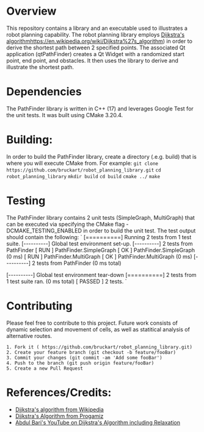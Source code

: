 


# Overview

This repository contains a library and an executable used to illustrates a 
robot planning capability. The robot planning library employs [Dijkstra's algorithm]([)https://en.wikipedia.org/wiki/Dijkstra%27s_algorithm) in order to derive the shortest
path between 2 specified points. The associated Qt application (qtPathFinder) creates
a Qt Widget with a randomized start point, end point, and obstacles. It then
uses the library to derive and illustrate the shortest path.

# Dependencies
The PathFinder library is written in C++ (17) and leverages Google Test for the 
unit tests. It was built using CMake 3.20.4.

# Building:
In order to build the PathFinder library, create a directory (.e.g. build) that
is where you will execute CMake from. For example:
`git clone https://github.com/bruckart/robot_planning_library.git`
`cd robot_planning_library`
`mkdir build`
`cd build`
`cmake ../`
`make`

# Testing
The PathFinder library contains 2 unit tests (SimpleGraph, MultiGraph) that can
be executed via specifying the CMake flag -DCMAKE_TESTING_ENABLED in order to build
the unit test. The test output should contain the following:
`
[==========] Running 2 tests from 1 test suite.
[----------] Global test environment set-up.
[----------] 2 tests from PathFinder
[ RUN      ] PathFinder.SimpleGraph
[       OK ] PathFinder.SimpleGraph (0 ms)
[ RUN      ] PathFinder.MultiGraph
[       OK ] PathFinder.MultiGraph (0 ms)
[----------] 2 tests from PathFinder (0 ms total)

[----------] Global test environment tear-down
[==========] 2 tests from 1 test suite ran. (0 ms total)
[  PASSED  ] 2 tests.
`


# Contributing
Please feel free to contribute to this project. Future work consists of dynamic 
selection and movement of cells, as well as statitical analysis of alternative routes.


    1. Fork it ( https://github.com/bruckart/robot_planning_library.git)
    2. Create your feature branch (git checkout -b feature/fooBar)
    3. Commit your changes (git commit -am 'Add some fooBar')
    4. Push to the branch (git push origin feature/fooBar)
    5. Create a new Pull Request

# References/Credits:

* [Dijkstra's algorithm from Wikipedia](https://en.wikipedia.org/wiki/Dijkstra%27s_algorithm) 
* [Dijkstra's Algorithm from Progamiz](https://www.programiz.com/dsa/dijkstra-algorithm)
* [Abdul Bari's YouTube on Dijkstra's Algorithm including Relaxation](https://www.youtube.com/watch?v=XB4MIexjvY0)